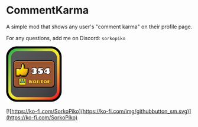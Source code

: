 # CommentKarma
A simple mod that shows any user's "comment karma" on their profile page.

For any questions, add me on Discord: `sorkopiko`

<img src="logo.png" width="150" alt="the mod's logo" />

[![https://ko-fi.com/SorkoPiko](https://ko-fi.com/img/githubbutton_sm.svg)](https://ko-fi.com/SorkoPiko)